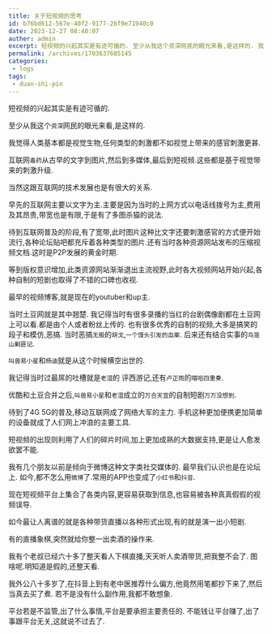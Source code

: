 ```yaml
---
title: 关于短视频的思考
id: b76bd612-567e-40f2-9177-26f9e71940c0
date: 2023-12-27 08:40:07
auther: admin
excerpt: 短视频的兴起其实是有迹可循的. 至少从我这个资深网民的眼光来看,是这样的. 我觉得人类基本都是视觉生物,任何类型的刺激都不如视觉上带来的感官刺激更甚. 互联网毒药从古早的文字到图片,然后到多媒体,最后到短视频.这些都是基于视觉带来的刺激升级. 当然这跟互联网的技术发展也是有很大的关系. 早先的互联网
permalink: /archives/1703637685145
categories:
 - logs
tags: 
 - duan-shi-pin
---
```



短视频的兴起其实是有迹可循的.

至少从我这个`资深`网民的眼光来看,是这样的.

我觉得人类基本都是视觉生物,任何类型的刺激都不如视觉上带来的感官刺激更甚.

互联网`毒药`从古早的文字到图片,然后到多媒体,最后到短视频.这些都是基于视觉带来的刺激升级.

当然这跟互联网的技术发展也是有很大的关系.

早先的互联网主要以文字为主.主要是因为当时的上网方式以电话线拨号为主,费用及其昂贵,带宽也是有限,于是有了多图杀猫的说法.

待到互联网普及的阶段,有了宽带,此时图片这种比文字还要刺激感官的方式便开始流行,各种论坛贴吧都充斥着各种类型的图片.还有当时各种资源网站发布的压缩视频文档.这时是P2P发展的黄金时期.

等到版权意识增加,此类资源网站渐渐退出主流视野,此时各大视频网站开始兴起,各种自制的短剧也取得了不错的口碑也收视.

最早的视频博客,就是现在的youtuber和up主.

当时土豆网就是其中翘楚.
我记得当时有很多录播的当红的台剧偶像剧都在土豆网上可以看.都是由个人或者粉丝上传的.
也有很多优秀的自制的视频,大多是搞笑的段子和模仿,恶搞.
当时恶搞`无极`的`胡戈`,`一个馒头引发的血案`.
后来还有结合实事的`鸟笼山剿匪记`.

`叫兽易小星`和`杨迪`就是从这个时候横空出世的.

我记得当时过最屌的吐槽就是`老湿`的 评西游记,还有`卢正雨`的`嘻哈四重奏`.

优酷和土豆合并之后,`叫兽易小星`和`老湿`成立的`万合天宜`的自制短剧`万万没想到`.

待到了4G 5G的普及,移动互联网成了网络大军的主力.
手机这种更加便携更加简单的设备就成了人们网上冲浪的主要工具.

短视频的出现则利用了人们的碎片时间,加上更加成熟的大数据支持,更是让人愈发欲罢不能.

我有几个朋友以前是倾向于微博这种文字类社交媒体的.
最早我们认识也是在论坛上.
如今,都不怎么用`微博`了.常用的APP也变成了`小红书`和`抖音`.

现在短视频平台上集合了各类内容,更容易获取到信息,也容易被各种真真假假的视频误导.

如今最让人离谱的就是各种带货直播以各种形式出现,有的就是演一出小短剧.

有的直播象棋,突然就给你整一出卖酒的操作来.

我有个老叔已经六十多了整天看人下棋直播,天天听人卖酒带货,把我整不会了.
图啥呢.明知道是假的,还整天看.

我外公八十多岁了,在抖音上到有老中医推荐什么偏方,他竟然用笔都抄下来了,然后当真去买了煮.
若不是没有什么副作用,我都不敢想象.

平台若是不监管,出了什么事情,平台是要承担主要责任的.
不能钱让平台赚了,出了事跟平台无关,这就说不过去了.